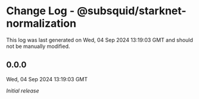 # Change Log - @subsquid/starknet-normalization

This log was last generated on Wed, 04 Sep 2024 13:19:03 GMT and should not be manually modified.

## 0.0.0
Wed, 04 Sep 2024 13:19:03 GMT

_Initial release_

